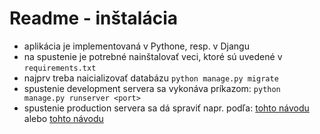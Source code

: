 # Readme - inštalácia

- aplikácia je implementovaná v Pythone, resp. v Djangu
- na spustenie je potrebné nainštalovať veci, ktoré sú uvedené v `requirements.txt`
- najprv treba naicializovať databázu `python manage.py migrate`
- spustenie development servera sa vykonáva príkazom: `python manage.py runserver <port>`
- spustenie production servera sa dá spraviť napr. podľa: [tohto návodu](https://developer.mozilla.org/en-US/docs/Learn/Server-side/Django/Deployment) alebo [tohto návodu](https://docs.djangoproject.com/en/3.2/howto/deployment/)
